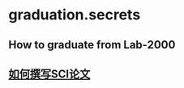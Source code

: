 # graduation.secrets
## How to graduate from Lab-2000
## [如何撰写SCI论文](https://github.com/hujianbest/graduation.secrets/blob/master/sci.md)
